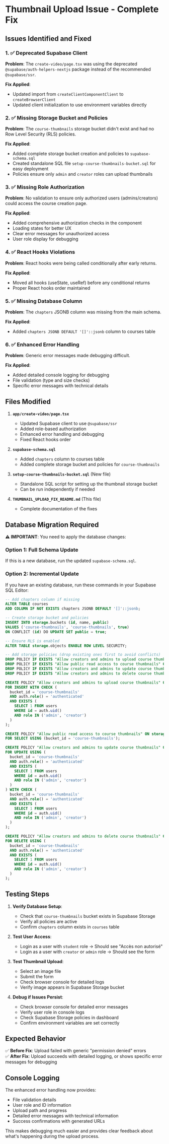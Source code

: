 # Thumbnail Upload Issue - Complete Fix

## Issues Identified and Fixed

### 1. ✅ **Deprecated Supabase Client**
**Problem**: The `create-video/page.tsx` was using the deprecated `@supabase/auth-helpers-nextjs` package instead of the recommended `@supabase/ssr`.

**Fix Applied**:
- Updated import from `createClientComponentClient` to `createBrowserClient`
- Updated client initialization to use environment variables directly

### 2. ✅ **Missing Storage Bucket and Policies** 
**Problem**: The `course-thumbnails` storage bucket didn't exist and had no Row Level Security (RLS) policies.

**Fix Applied**:
- Added complete storage bucket creation and policies to `supabase-schema.sql`
- Created standalone SQL file `setup-course-thumbnails-bucket.sql` for easy deployment
- Policies ensure only `admin` and `creator` roles can upload thumbnails

### 3. ✅ **Missing Role Authorization**
**Problem**: No validation to ensure only authorized users (admins/creators) could access the course creation page.

**Fix Applied**:
- Added comprehensive authorization checks in the component
- Loading states for better UX
- Clear error messages for unauthorized access
- User role display for debugging

### 4. ✅ **React Hooks Violations**
**Problem**: React hooks were being called conditionally after early returns.

**Fix Applied**:
- Moved all hooks (useState, useRef) before any conditional returns
- Proper React hooks order maintained

### 5. ✅ **Missing Database Column**
**Problem**: The `chapters` JSONB column was missing from the main schema.

**Fix Applied**:
- Added `chapters JSONB DEFAULT '[]'::jsonb` column to courses table

### 6. ✅ **Enhanced Error Handling**
**Problem**: Generic error messages made debugging difficult.

**Fix Applied**:
- Added detailed console logging for debugging
- File validation (type and size checks)
- Specific error messages with technical details

## Files Modified

1. **`app/create-video/page.tsx`**
   - Updated Supabase client to use `@supabase/ssr`
   - Added role-based authorization
   - Enhanced error handling and debugging
   - Fixed React hooks order

2. **`supabase-schema.sql`**
   - Added `chapters` column to courses table
   - Added complete storage bucket and policies for `course-thumbnails`

3. **`setup-course-thumbnails-bucket.sql`** (New file)
   - Standalone SQL script for setting up the thumbnail storage bucket
   - Can be run independently if needed

4. **`THUMBNAIL_UPLOAD_FIX_README.md`** (This file)
   - Complete documentation of the fixes

## Database Migration Required

**⚠️ IMPORTANT**: You need to apply the database changes:

### Option 1: Full Schema Update
If this is a new database, run the updated `supabase-schema.sql`.

### Option 2: Incremental Update
If you have an existing database, run these commands in your Supabase SQL Editor:

```sql
-- Add chapters column if missing
ALTER TABLE courses 
ADD COLUMN IF NOT EXISTS chapters JSONB DEFAULT '[]'::jsonb;

-- Create storage bucket and policies
INSERT INTO storage.buckets (id, name, public)
VALUES ('course-thumbnails', 'course-thumbnails', true)
ON CONFLICT (id) DO UPDATE SET public = true;

-- Ensure RLS is enabled
ALTER TABLE storage.objects ENABLE ROW LEVEL SECURITY;

-- Add storage policies (drop existing ones first to avoid conflicts)
DROP POLICY IF EXISTS "Allow creators and admins to upload course thumbnails" ON storage.objects;
DROP POLICY IF EXISTS "Allow public read access to course thumbnails" ON storage.objects;
DROP POLICY IF EXISTS "Allow creators and admins to update course thumbnails" ON storage.objects;
DROP POLICY IF EXISTS "Allow creators and admins to delete course thumbnails" ON storage.objects;

CREATE POLICY "Allow creators and admins to upload course thumbnails" ON storage.objects
FOR INSERT WITH CHECK (
  bucket_id = 'course-thumbnails' 
  AND auth.role() = 'authenticated'
  AND EXISTS (
    SELECT 1 FROM users 
    WHERE id = auth.uid() 
    AND role IN ('admin', 'creator')
  )
);

CREATE POLICY "Allow public read access to course thumbnails" ON storage.objects
FOR SELECT USING (bucket_id = 'course-thumbnails');

CREATE POLICY "Allow creators and admins to update course thumbnails" ON storage.objects
FOR UPDATE USING (
  bucket_id = 'course-thumbnails' 
  AND auth.role() = 'authenticated'
  AND EXISTS (
    SELECT 1 FROM users 
    WHERE id = auth.uid() 
    AND role IN ('admin', 'creator')
  )
) WITH CHECK (
  bucket_id = 'course-thumbnails' 
  AND auth.role() = 'authenticated'
  AND EXISTS (
    SELECT 1 FROM users 
    WHERE id = auth.uid() 
    AND role IN ('admin', 'creator')
  )
);

CREATE POLICY "Allow creators and admins to delete course thumbnails" ON storage.objects
FOR DELETE USING (
  bucket_id = 'course-thumbnails' 
  AND auth.role() = 'authenticated'
  AND EXISTS (
    SELECT 1 FROM users 
    WHERE id = auth.uid() 
    AND role IN ('admin', 'creator')
  )
);
```

## Testing Steps

1. **Verify Database Setup**:
   - Check that `course-thumbnails` bucket exists in Supabase Storage
   - Verify all policies are active
   - Confirm `chapters` column exists in `courses` table

2. **Test User Access**:
   - Login as a user with `student` role → Should see "Accès non autorisé"
   - Login as a user with `creator` or `admin` role → Should see the form

3. **Test Thumbnail Upload**:
   - Select an image file
   - Submit the form
   - Check browser console for detailed logs
   - Verify image appears in Supabase Storage bucket

4. **Debug if Issues Persist**:
   - Check browser console for detailed error messages
   - Verify user role in console logs
   - Check Supabase Storage policies in dashboard
   - Confirm environment variables are set correctly

## Expected Behavior

✅ **Before Fix**: Upload failed with generic "permission denied" errors  
✅ **After Fix**: Upload succeeds with detailed logging, or shows specific error messages for debugging

## Console Logging

The enhanced error handling now provides:
- File validation details
- User role and ID information  
- Upload path and progress
- Detailed error messages with technical information
- Success confirmations with generated URLs

This makes debugging much easier and provides clear feedback about what's happening during the upload process.
